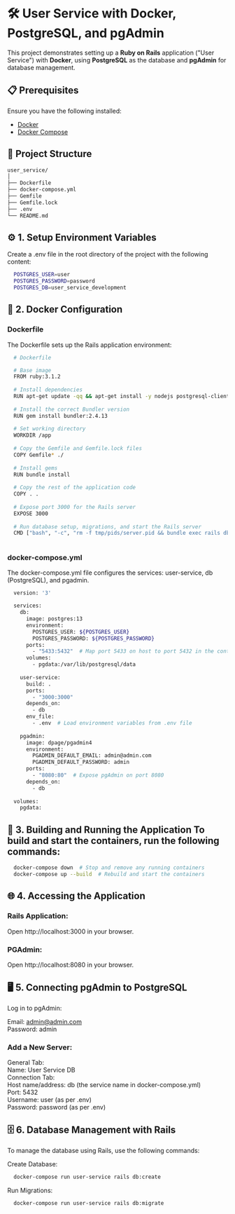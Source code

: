 # 🛠️ User Service with Docker, PostgreSQL, and pgAdmin

This project demonstrates setting up a **Ruby on Rails** application ("User Service") with **Docker**, using **PostgreSQL** as the database and **pgAdmin** for database management.

## 📋 Prerequisites

Ensure you have the following installed:

- [Docker](https://www.docker.com/)
- [Docker Compose](https://docs.docker.com/compose/)

## 📁 Project Structure

```bash
user_service/
│
├── Dockerfile
├── docker-compose.yml
├── Gemfile
├── Gemfile.lock
├── .env
└── README.md
```

## ⚙️ 1. Setup Environment Variables
Create a .env file in the root directory of the project with the following content:

```bash
  POSTGRES_USER=user
  POSTGRES_PASSWORD=password
  POSTGRES_DB=user_service_development
```

## 🐳 2. Docker Configuration
### Dockerfile   
The Dockerfile sets up the Rails application environment:

```bash
  # Dockerfile

  # Base image
  FROM ruby:3.1.2
  
  # Install dependencies
  RUN apt-get update -qq && apt-get install -y nodejs postgresql-client
  
  # Install the correct Bundler version
  RUN gem install bundler:2.4.13
  
  # Set working directory
  WORKDIR /app
  
  # Copy the Gemfile and Gemfile.lock files
  COPY Gemfile* ./
  
  # Install gems
  RUN bundle install
  
  # Copy the rest of the application code
  COPY . .
  
  # Expose port 3000 for the Rails server
  EXPOSE 3000
  
  # Run database setup, migrations, and start the Rails server
  CMD ["bash", "-c", "rm -f tmp/pids/server.pid && bundle exec rails db:create db:migrate && bundle exec rails s -b '0.0.0.0'"]
  
```

### docker-compose.yml   
The docker-compose.yml file configures the services: user-service, db (PostgreSQL), and pgadmin.

```bash
  version: '3'

  services:
    db:
      image: postgres:13
      environment:
        POSTGRES_USER: ${POSTGRES_USER}
        POSTGRES_PASSWORD: ${POSTGRES_PASSWORD}
      ports:
        - "5433:5432"  # Map port 5433 on host to port 5432 in the container
      volumes:
        - pgdata:/var/lib/postgresql/data
  
    user-service:
      build: .
      ports:
        - "3000:3000"
      depends_on:
        - db
      env_file:
        - .env  # Load environment variables from .env file
  
    pgadmin:
      image: dpage/pgadmin4
      environment:
        PGADMIN_DEFAULT_EMAIL: admin@admin.com
        PGADMIN_DEFAULT_PASSWORD: admin
      ports:
        - "8080:80"  # Expose pgAdmin on port 8080
      depends_on:
        - db
  
  volumes:
    pgdata:
```

## 🚀 3. Building and Running the Application To build and start the containers, run the following commands:

```bash
  docker-compose down  # Stop and remove any running containers
  docker-compose up --build  # Rebuild and start the containers
```

## 🌐 4. Accessing the Application 
### Rails Application:   
Open http://localhost:3000 in your browser.   
### PGAdmin: 
Open http://localhost:8080 in your browser.

## 🖥️ 5. Connecting pgAdmin to PostgreSQL
Log in to pgAdmin:

Email: admin@admin.com  
Password: admin  
### Add a New Server: 
General Tab:  
Name: User Service DB  
Connection Tab:  
Host name/address: db (the service name in docker-compose.yml)  
Port: 5432  
Username: user (as per .env)  
Password: password (as per .env)  

## 🗄️ 6. Database Management with Rails
To manage the database using Rails, use the following commands:

Create Database:
```bash
  docker-compose run user-service rails db:create
```
Run Migrations:
```bash
  docker-compose run user-service rails db:migrate
```
